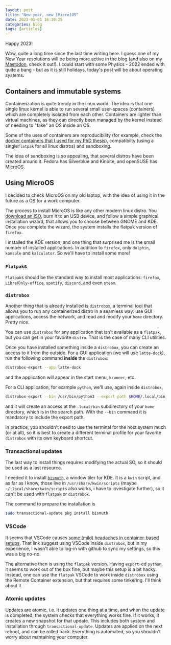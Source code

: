 ```yaml
---
layout: post
title: "New year, new [Micro]OS"
date: 2023-01-01 16:30:25
categories: blog
tags: [articles]
---
```


Happy 2023!

Wow, quite a long time since the last time writing here. I guess one of my New Year resolutions will be being more active in the blog (and also on my [Mastodon](https://mastodon.cloud/@jalda), check it out!). I could start with some Physics - 2022 ended with quite a bang - but as it is still holidays, today's post will be about operating systems.

<!--more-->

## Containers and immutable systems

Containerization is quite trendy in the linux world. The idea is that one single linux kernel is able to run several small user-spaces (containers) which are completely isolated from each other. Containers are lighter than virtual machines, as they can directly been managed by the kernel instead of needing to "fake" an OS inside an OS.

Some of the uses of containers are reproducibility (for example, check the [docker containers that I used for my PhD thesis](https://github.com/Jorge-Alda/SMEFT19#how-to-run-this-code)), compatibilty (using a single`flatpak` for all linux distros) and sandboxing.

The idea of sandboxing is so appealing, that several distros have been created around it. Fedora has Silverblue and Kinoite, and openSUSE has MicroOS.

## Using MicroOS

I decided to check MicroOS on my old laptop, with the idea of using it in the future as a OS for a work computer.

The process to install MicroOS is like any other modern linux distro. You [download an ISO](https://microos.opensuse.org/), burn it to an USB device, and follow a simple graphical installation wizard, that allows you to choose between GNOME and KDE. Once you complete the wizard, the system installs the flatpak version of `firefox`.

I installed the KDE version, and one thing that surprised me is the small number of installed applications. In addition to `firefox`, only `dolphin`, `konsole` and `kalculator`. So we'll have to install some more!

### `Flatpak`s

`Flatpak`s should be the standard way to install most applications: `firefox`, `Libre`/`Only-office`, `spotify`, `discord`, and even `steam`.

### `distrobox`

Another thing that is already installed is `distrobox`, a terminal tool that allows you to run any containerized distro in a seamless way: use GUI applications, access the network, and read and modify your `home` directory. Pretty nice.

You can use `distrobox` for any application that isn't available as a `flatpak`, but you can get in your favorite `distro`. That is the case of many CLI utilities.

Once you have installed something inside a `distrobox`, you can create an access to it from the outside. For a GUI application (we will use `latte-dock`), run the following command **inside** the `distrobox`:

```bash
distrobox-export --app latte-dock
```

and the application will appear in the start menu, `krunner`, etc.

For a CLI application, for example `python`, we'll use, again inside `distrobox`,

```bash
distrobox-export --bin /usr/bin/python3 --export-path $HOME/.local/bin
```

and it will create an access at the `.local/bin` subdirectory of your `home` directory, which is in the search path. With the `--bin` command it is mandatory to include the export path.

In practice, you shouldn't need to use the terminal for the host system much (or at all), so it is best to create a different terminal profile for your favorite `distrobox` with its own keyboard shortcut.

### Transactional updates

The last way to install things requires modifying the actual SO, so it should be used as a last resource.

I needed it to install [`bismuth`](https://github.com/Bismuth-Forge/bismuth), a window tiler for KDE. It is a `kwin` script, and as far as I know, those live in `/usr/share/kwin/scripts` (maybe `~/.local/share/kwin/scripts` also works, i have to investigate further), so it can't be used with `flatpak` or `distrobox`.

The command to prepare the installation is

```bash
sudo transactional-update pkg install bismuth
```

### VSCode

It seems that VSCode causes [some (mild) headaches in container-based setups](https://distrobox.privatedns.org/posts/integrate_vscode_distrobox.html). That link suggest using VSCode inside `distrobox`, but in my experience, I wasn't able to log-in with github to sync my settings, so this was a big no-no.

The alternative then is using the `flatpak` version. Having `export`-ed `python`, it seems to work out of the box fine, but maybe this setup is a bit hacky. Instead, one can use the `flatpak` VSCode to work inside `distrobox` using the Remote Container extension, but that requires some tinkering. I'll think about it.

### Atomic updates

Updates are atomic, i.e. it updates one thing at a time, and when the update is completed, the system checks that everything works fine. If it works, it creates a new snapshot for that update. This includes both system and installation through `transactional-update`. Updates are applied on the next reboot, and can be rolled back. Everything is automated, so you shouldn't worry about mantaining your computer.

